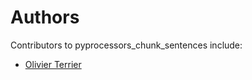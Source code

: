 # Authors

Contributors to pyprocessors_chunk_sentences include:

+ [Olivier Terrier](mailto:olivier.terrier@kairntech.com)

